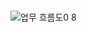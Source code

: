 #
![업무 흐름도0 8](https://github.com/qkralstjd9917/3TB/assets/148943234/841c829c-f41f-4fe1-b1a5-dae9f5c9aaa9)
